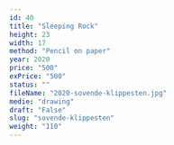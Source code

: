 ```yaml
---
id: 40
title: "Sleeping Rock"
height: 23
width: 17
method: "Pencil on paper"
year: 2020
price: "500"
exPrice: "500"
status: ""
fileName: "2020-sovende-klippesten.jpg"
medie: "drawing"
draft: "False"
slug: "sovende-klippesten"
weight: "110"
---
```

